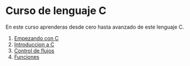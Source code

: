 # Curso de lenguaje C 
En este curso aprenderas desde cero hasta avanzado de este lenguaje C.

1. [Empezando con C](/secciones/empezando-c.md)
2. [Introduccion a C](/secciones/introduccion-c.md)
3. [Control de flujos](/secciones/control-flujos.md)
4. [Funciones](/secciones/funciones.md)